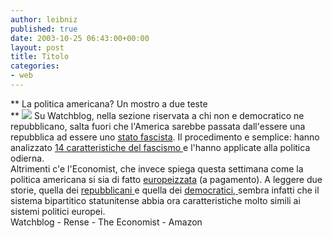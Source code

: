 ```yaml
---
author: leibniz
published: true
date: 2003-10-25 06:43:00+00:00
layout: post
title: Titolo
categories:
- web
---
```


 **   La politica americana? Un mostro a due teste   
**  ![](http://www.economist.com/images/20031025/4303HP12.jpg) Su Watchblog, nella sezione riservata a chi non e democratico ne repubblicano, salta fuori che l'America sarebbe passata dall'essere una repubblica ad essere uno  [ stato fascista](http://www.watchblog.com/thirdparty/archives/000495.html#more). Il procedimento e semplice: hanno analizzato  [ 14 caratteristiche del fascismo ](http://www.rense.com/general37/fascism.htm)e l'hanno applicate alla politica odierna.   
Altrimenti c'e l'Economist, che invece spiega questa settimana come la politica americana si sia di fatto  [ europeizzata](http://http://www.economist.com/books/displaystory.cfm?story_id=2155250) (a pagamento). A leggere due storie, quella dei [ repubblicani ](http://www.amazon.com/exec/obidos/tg/detail/-/0375507418/qid=1067064014/sr=1-1/ref=sr_1_1/102-3678084-0414515?v=glance&s=books)e quella dei [ democratici, ](http://www.amazon.com/exec/obidos/tg/detail/-/0375507426/qid=1067064101/sr=1-3/ref=sr_1_3/102-3678084-0414515?v=glance&s=books)sembra infatti che il sistema bipartitico statunitense abbia ora caratteristiche molto simili ai sistemi politici europei.   
Watchblog - Rense - The Economist - Amazon
